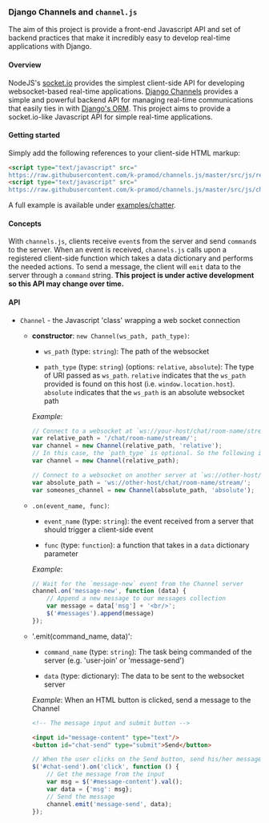 ### Django Channels and `channel.js`

The aim of this project is provide a front-end Javascript API and set of backend practices that make it incredibly easy to develop real-time applications with Django.

#### Overview

NodeJS's [socket.io](http://socket.io/) provides the simplest client-side API for developing websocket-based real-time applications. [Django Channels](https://channels.readthedocs.io/en/latest/) provides a simple and powerful backend API for managing real-time communications that easily ties in with [Django's ORM](http://tutorial.djangogirls.org/en/django_orm/). This project aims to provide a socket.io-like Javascript API for simple real-time applications.

#### Getting started

Simply add the following references to your client-side HTML markup:
```html
<script type="text/javascript" src="
https://raw.githubusercontent.com/k-pramod/channels.js/master/src/js/reconnecting-websockets.js"></script>
<script type="text/javascript" src="
https://raw.githubusercontent.com/k-pramod/channels.js/master/src/js/channel.js"></script>
```

A full example is available under [examples/chatter](../examples/chatter).

#### Concepts

With `channels.js`, clients receive `event`s from the server and send `command`s to the server. When an event is received, `channels.js` calls upon a registered client-side function which takes a data dictionary and performs the needed actions. To send a message, the client will `emit` data to the server through a `command` string. **This project is under active development so this API may change over time.**

#### API

* `Channel` - the Javascript 'class' wrapping a web socket connection

    * **constructor**: `new Channel(ws_path, path_type)`:

        * `ws_path` (type: `string`): The path of the websocket

        * `path_type` (type: `string`) (options: `relative`, `absolute`): The type of URI passed as `ws_path`. `relative` indicates that the `ws_path` provided is found on this host (i.e. `window.location.host`). `absolute` indicates that the `ws_path` is an absolute websocket path

        _Example_:
        ```javascript
        // Connect to a websocket at `ws://your-host/chat/room-name/stream/`
        var relative_path = '/chat/room-name/stream/';
        var channel = new Channel(relative_path, 'relative');
        // In this case, the `path_type` is optional. So the following is equivalent:
        var channel = new Channel(relative_path);

        // Connect to a websocket on another server at `ws://other-host/chat/room-name/stream/`
        var absolute_path = 'ws://other-host/chat/room-name/stream/';
        var someones_channel = new Channel(absolute_path, 'absolute');
        ```

    * `.on(event_name, func)`:
        
        * `event_name` (type: `string`): the event received from a server that should trigger a client-side event
        
        * `func` (type: `function`): a function that takes in a `data` dictionary parameter

        _Example_:
        ```javascript
        // Wait for the `message-new` event from the Channel server
        channel.on('message-new', function (data) {
            // Append a new message to our messages collection
            var message = data['msg'] + '<br/>';
            $('#messages').append(message)
        });
        ```
    
    * '.emit(command_name, data)':
    
        * `command_name` (type: `string`): The task being commanded of the server (e.g. 'user-join' or 'message-send')
    
        * `data` (type: dictionary): The data to be sent to the websocket server
        
        _Example_: When an HTML button is clicked, send a message to the Channel
        ```html
        <!-- The message input and submit button -->
        
        <input id="message-content" type="text"/>
        <button id="chat-send" type="submit">Send</button>
        ```
        
        ```javascript
        // When the user clicks on the Send button, send his/her message to the Channel
        $('#chat-send').on('click', function () {
            // Get the message from the input
            var msg = $('#message-content').val();
            var data = {'msg': msg};
            // Send the message
            channel.emit('message-send', data);
        });
        ```

